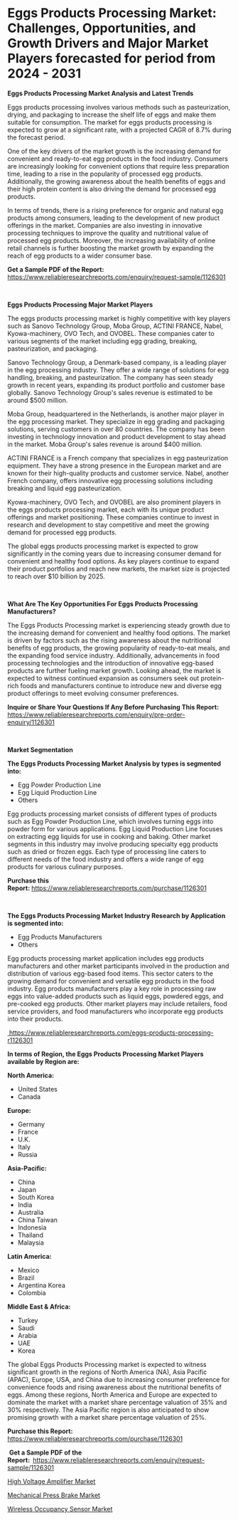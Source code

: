 <p><h1>Eggs Products Processing Market: Challenges, Opportunities, and Growth Drivers and Major Market Players forecasted for period from 2024 - 2031</h1></p><p><strong>Eggs Products Processing Market Analysis and Latest Trends</strong></p>
<p><p>Eggs products processing involves various methods such as pasteurization, drying, and packaging to increase the shelf life of eggs and make them suitable for consumption. The market for eggs products processing is expected to grow at a significant rate, with a projected CAGR of 8.7% during the forecast period.</p><p>One of the key drivers of the market growth is the increasing demand for convenient and ready-to-eat egg products in the food industry. Consumers are increasingly looking for convenient options that require less preparation time, leading to a rise in the popularity of processed egg products. Additionally, the growing awareness about the health benefits of eggs and their high protein content is also driving the demand for processed egg products.</p><p>In terms of trends, there is a rising preference for organic and natural egg products among consumers, leading to the development of new product offerings in the market. Companies are also investing in innovative processing techniques to improve the quality and nutritional value of processed egg products. Moreover, the increasing availability of online retail channels is further boosting the market growth by expanding the reach of egg products to a wider consumer base.</p></p>
<p><strong>Get a Sample PDF of the Report:&nbsp;</strong> <a href="https://www.reliableresearchreports.com/enquiry/request-sample/1126301">https://www.reliableresearchreports.com/enquiry/request-sample/1126301</a></p>
<p>&nbsp;</p>
<p><strong>Eggs Products Processing Major Market Players</strong></p>
<p><p>The eggs products processing market is highly competitive with key players such as Sanovo Technology Group, Moba Group, ACTINI FRANCE, Nabel, Kyowa-machinery, OVO Tech, and OVOBEL. These companies cater to various segments of the market including egg grading, breaking, pasteurization, and packaging.</p><p>Sanovo Technology Group, a Denmark-based company, is a leading player in the egg processing industry. They offer a wide range of solutions for egg handling, breaking, and pasteurization. The company has seen steady growth in recent years, expanding its product portfolio and customer base globally. Sanovo Technology Group's sales revenue is estimated to be around $500 million.</p><p>Moba Group, headquartered in the Netherlands, is another major player in the egg processing market. They specialize in egg grading and packaging solutions, serving customers in over 80 countries. The company has been investing in technology innovation and product development to stay ahead in the market. Moba Group's sales revenue is around $400 million.</p><p>ACTINI FRANCE is a French company that specializes in egg pasteurization equipment. They have a strong presence in the European market and are known for their high-quality products and customer service. Nabel, another French company, offers innovative egg processing solutions including breaking and liquid egg pasteurization.</p><p>Kyowa-machinery, OVO Tech, and OVOBEL are also prominent players in the eggs products processing market, each with its unique product offerings and market positioning. These companies continue to invest in research and development to stay competitive and meet the growing demand for processed egg products.</p><p>The global eggs products processing market is expected to grow significantly in the coming years due to increasing consumer demand for convenient and healthy food options. As key players continue to expand their product portfolios and reach new markets, the market size is projected to reach over $10 billion by 2025.</p></p>
<p>&nbsp;</p>
<p><strong>What Are The Key Opportunities For Eggs Products Processing Manufacturers?</strong></p>
<p><p>The Eggs Products Processing market is experiencing steady growth due to the increasing demand for convenient and healthy food options. The market is driven by factors such as the rising awareness about the nutritional benefits of egg products, the growing popularity of ready-to-eat meals, and the expanding food service industry. Additionally, advancements in food processing technologies and the introduction of innovative egg-based products are further fueling market growth. Looking ahead, the market is expected to witness continued expansion as consumers seek out protein-rich foods and manufacturers continue to introduce new and diverse egg product offerings to meet evolving consumer preferences.</p></p>
<p><strong>Inquire or Share Your Questions If Any Before Purchasing This Report:</strong> <a href="https://www.reliableresearchreports.com/enquiry/pre-order-enquiry/1126301">https://www.reliableresearchreports.com/enquiry/pre-order-enquiry/1126301</a></p>
<p>&nbsp;</p>
<p><strong>Market Segmentation</strong></p>
<p><strong>The Eggs Products Processing Market Analysis by types is segmented into:</strong></p>
<p><ul><li>Egg Powder Production Line</li><li>Egg Liquid Production Line</li><li>Others</li></ul></p>
<p><p>Egg products processing market consists of different types of products such as Egg Powder Production Line, which involves turning eggs into powder form for various applications. Egg Liquid Production Line focuses on extracting egg liquids for use in cooking and baking. Other market segments in this industry may involve producing specialty egg products such as dried or frozen eggs. Each type of processing line caters to different needs of the food industry and offers a wide range of egg products for various culinary purposes.</p></p>
<p><strong>Purchase this Report:&nbsp;</strong><a href="https://www.reliableresearchreports.com/purchase/1126301">https://www.reliableresearchreports.com/purchase/1126301</a></p>
<p>&nbsp;</p>
<p><strong>The Eggs Products Processing Market Industry Research by Application is segmented into:</strong></p>
<p><ul><li>Egg Products Manufacturers</li><li>Others</li></ul></p>
<p><p>Egg products processing market application includes egg products manufacturers and other market participants involved in the production and distribution of various egg-based food items. This sector caters to the growing demand for convenient and versatile egg products in the food industry. Egg products manufacturers play a key role in processing raw eggs into value-added products such as liquid eggs, powdered eggs, and pre-cooked egg products. Other market players may include retailers, food service providers, and food manufacturers who incorporate egg products into their products.</p></p>
<p><a href="https://www.reliableresearchreports.com/eggs-products-processing-r1126301">&nbsp;https://www.reliableresearchreports.com/eggs-products-processing-r1126301</a></p>
<p><strong>In terms of Region, the Eggs Products Processing Market Players available by Region are:</strong></p>
<p>
    <p> <strong> North America: </strong>
        <ul>
            <li>United States</li>
            <li>Canada</li>
        </ul>
        </p> 
    <p> <strong> Europe: </strong>
        <ul>
            <li>Germany</li>
            <li>France</li>
            <li>U.K.</li>
            <li>Italy</li>
            <li>Russia</li>
        </ul>
        </p> 
    <p> <strong> Asia-Pacific: </strong>
        <ul>
            <li>China</li>
            <li>Japan</li>
            <li>South Korea</li>
            <li>India</li>
            <li>Australia</li>
            <li>China Taiwan</li>
            <li>Indonesia</li>
            <li>Thailand</li>
            <li>Malaysia</li>
        </ul>
        </p> 
    <p> <strong> Latin America: </strong>
        <ul>
            <li>Mexico</li>
            <li>Brazil</li>
            <li>Argentina Korea</li>
            <li>Colombia</li>
        </ul>
        </p> 
    <p> <strong> Middle East & Africa: </strong>
        <ul>
            <li>Turkey</li>
            <li>Saudi</li>
            <li>Arabia</li>
            <li>UAE</li>
            <li>Korea</li>
        </ul>
    </p>
    </p>
<p><p>The global Eggs Products Processing market is expected to witness significant growth in the regions of North America (NA), Asia Pacific (APAC), Europe, USA, and China due to increasing consumer preference for convenience foods and rising awareness about the nutritional benefits of eggs. Among these regions, North America and Europe are expected to dominate the market with a market share percentage valuation of 35% and 30% respectively. The Asia Pacific region is also anticipated to show promising growth with a market share percentage valuation of 25%.</p></p>
<p><strong>Purchase this Report: </strong><a href="https://www.reliableresearchreports.com/purchase/1126301">https://www.reliableresearchreports.com/purchase/1126301</a></p>
<p>&nbsp;<strong>Get a Sample PDF of the Report:&nbsp;&nbsp;</strong><a href="https://www.reliableresearchreports.com/enquiry/request-sample/1126301">https://www.reliableresearchreports.com/enquiry/request-sample/1126301</a></p>
<p><strong></strong></p>
<p><p><a href="https://www.linkedin.com/pulse/high-voltage-amplifier-market-global-regional-analysis-t4yze">High Voltage Amplifier Market</a></p><p><a href="https://github.com/bobicer/Market-Research-Report-List-4/blob/main/mechanical-press-brake-market.md">Mechanical Press Brake Market</a></p><p><a href="https://www.linkedin.com/pulse/deep-dive-wireless-occupancy-sensor-market-itstrends-ulane">Wireless Occupancy Sensor Market</a></p></p>